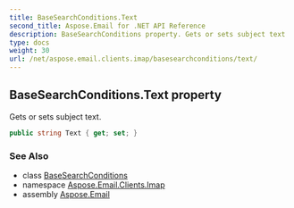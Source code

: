 ```yaml
---
title: BaseSearchConditions.Text
second_title: Aspose.Email for .NET API Reference
description: BaseSearchConditions property. Gets or sets subject text
type: docs
weight: 30
url: /net/aspose.email.clients.imap/basesearchconditions/text/
---
```

## BaseSearchConditions.Text property

Gets or sets subject text.

```csharp
public string Text { get; set; }
```

### See Also

* class [BaseSearchConditions](../)
* namespace [Aspose.Email.Clients.Imap](../../basesearchconditions/)
* assembly [Aspose.Email](../../../)


